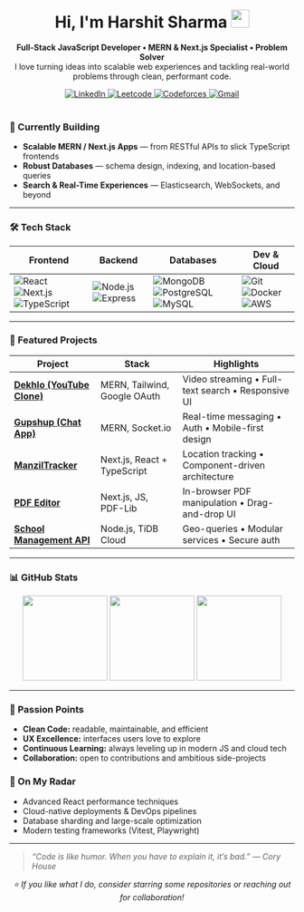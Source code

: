 <!-- ========================= HEADER ========================= -->
<h1 align="center">Hi, I'm Harshit Sharma <img src="https://raw.githubusercontent.com/HarshitSharma14/HarshitSharma14/main/assets/wave.gif" width="32"/></h1>

<p align="center">
  <strong>Full-Stack JavaScript Developer • MERN & Next.js Specialist • Problem Solver</strong><br/>
  I love turning ideas into scalable web experiences and tackling real-world problems through clean, performant code.
</p>

<div align="center">
  <a href="https://www.linkedin.com/in/harshitsharma14/">
    <img alt="LinkedIn" src="https://img.shields.io/badge/LinkedIn-blue?logo=linkedin&style=for-the-badge"/>
  </a>
  <a href="https://leetcode.com/u/Harshit1405/">
    <img alt="Leetcode" src="https://img.shields.io/badge/LeetCode-000000?style=for-the-badge&logo=LeetCode&logoColor="/>
  </a>
  <a href="https://codeforces.com/profile/harshitsharma14">
    <img alt="Codeforces" src="https://img.shields.io/badge/Codeforces-445f9d?logo=Codeforces&logoColor=white"/>
  </a>
  <a href="harshitsharmaclg@gmail.com">
    <img alt="Gmail" src="https://img.shields.io/badge/Email-D14836?logo=gmail&logoColor=white&style=for-the-badge"/>
  </a>
</div>

<br/>

<!-- ========================= CURRENT FOCUS ========================= -->
### 🚀 Currently Building
- **Scalable MERN / Next.js Apps** ― from RESTful APIs to slick TypeScript frontends  
- **Robust Databases** ― schema design, indexing, and location-based queries  
- **Search & Real-Time Experiences** ― Elasticsearch, WebSockets, and beyond  

---

<!-- ========================= TECH STACK ========================= -->
### 🛠 Tech Stack

| **Frontend** | **Backend** | **Databases** | **Dev & Cloud** |
|--------------|-------------|---------------|-----------------|
| ![React](https://img.shields.io/badge/-React-61DAFB?logo=react&logoColor=white) ![Next.js](https://img.shields.io/badge/-Next.JS-000?logo=next.js) ![TypeScript](https://img.shields.io/badge/-TypeScript-3178C6?logo=typescript&logoColor=white) | ![Node.js](https://img.shields.io/badge/-Node.js-339933?logo=node.js&logoColor=white) ![Express](https://img.shields.io/badge/-Express-000?logo=express&logoColor=white) | ![MongoDB](https://img.shields.io/badge/-MongoDB-47A248?logo=mongodb&logoColor=white) ![PostgreSQL](https://img.shields.io/badge/-PostgreSQL-4169E1?logo=postgresql&logoColor=white) ![MySQL](https://img.shields.io/badge/-MySQL-4479A1?logo=mysql&logoColor=white) | ![Git](https://img.shields.io/badge/-Git-F05032?logo=git&logoColor=white) ![Docker](https://img.shields.io/badge/-Docker-2496ED?logo=docker&logoColor=white) ![AWS](https://img.shields.io/badge/-AWS-FF9900?logo=amazon-aws&logoColor=white) |

---

<!-- ========================= FEATURED PROJECTS ========================= -->
### 🌟 Featured Projects

| Project | Stack | Highlights |
|---------|-------|------------|
| **[Dekhlo (YouTube Clone)](https://github.com/HarshitSharma14/dekhlo-youtube)** | MERN, Tailwind, Google OAuth | Video streaming • Full-text search • Responsive UI |
| **[Gupshup (Chat App)](https://github.com/HarshitSharma14/gupshup)** | MERN, Socket.io | Real-time messaging • Auth • Mobile-first design |
| **[ManzilTracker](https://github.com/HarshitSharma14/ManzilTracker)** |Next.js, React + TypeScript | Location tracking • Component-driven architecture |
| **[PDF Editor](https://github.com/HarshitSharma14/Pdf-editor)** |Next.js, JS, PDF-Lib | In-browser PDF manipulation • Drag-and-drop UI |
| **[School Management API](https://github.com/HarshitSharma14/school-management-api)** | Node.js, TiDB Cloud | Geo-queries • Modular services • Secure auth |

---

<!-- ========================= GITHUB STATS ========================= -->
### 📊 GitHub Stats

<p align="center">
  <img src="https://github-readme-stats.vercel.app/api?username=HarshitSharma14&show_icons=true&theme=radical" height="150"/>
  <img src="https://streak-stats.demolab.com?user=HarshitSharma14&theme=radical&hide_border=true" height="150"/>
  <img src="https://github-readme-stats.vercel.app/api/top-langs/?username=HarshitSharma14&layout=compact&theme=radical" height="150"/>
</p>

---

<!-- ========================= ABOUT & GOALS ========================= -->
### 🎯 Passion Points
- **Clean Code:** readable, maintainable, and efficient  
- **UX Excellence:** interfaces users love to explore  
- **Continuous Learning:** always leveling up in modern JS and cloud tech  
- **Collaboration:** open to contributions and ambitious side-projects  

### 🌱 On My Radar
- Advanced React performance techniques  
- Cloud-native deployments & DevOps pipelines  
- Database sharding and large-scale optimization  
- Modern testing frameworks (Vitest, Playwright)

---

<!-- ========================= FOOTER ========================= -->
> _“Code is like humor. When you have to explain it, it’s bad.” — Cory House_

<p align="center">
  <em>⭐️ If you like what I do, consider starring some repositories or reaching out for collaboration!</em>
</p>
